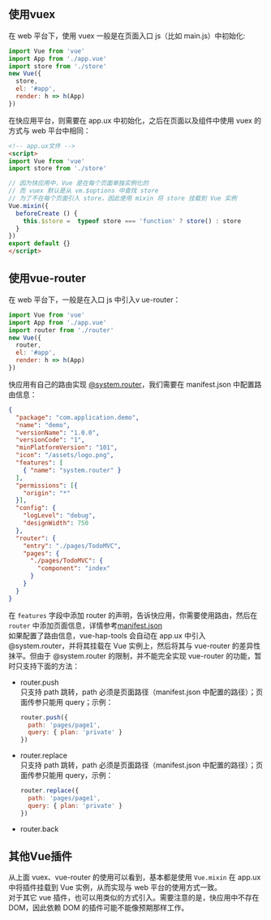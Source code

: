 ## 使用vuex
在 web 平台下，使用 vuex 一般是在页面入口 js（比如 main.js）中初始化:
```javascript
import Vue from 'vue'
import App from './app.vue'
import store from './store'
new Vue({
  store,
  el: '#app',
  render: h => h(App)
})
```
在快应用平台，则需要在 app.ux 中初始化，之后在页面以及组件中使用 vuex 的方式与 web 平台中相同：
```html
<!-- app.ux文件 -->
<script>
import Vue from 'vue'
import store from './store'

// 因为快应用中，Vue 是在每个页面单独实例化的
// 而 vuex 默认是从 vm.$options 中查找 store
// 为了不在每个页面引入 store，因此使用 mixin 将 store 挂载到 Vue 实例
Vue.mixin({ 
  beforeCreate () {
    this.$store =  typeof store === 'function' ? store() : store
  }
})
export default {}
</script>
```
## 使用vue-router
在 web 平台下，一般是在入口 js 中引入v ue-router：
```javascript
import Vue from 'vue'
import App from './app.vue'
import router from './router'
new Vue({
  router,
  el: '#app',
  render: h => h(App)
})
```
快应用有自己的路由实现 [@system.router](https://doc.quickapp.cn/features/system/router.html?h=%E8%B7%AF%E7%94%B1)，我们需要在 manifest.json 中配置路由信息：
```json
{
  "package": "com.application.demo",
  "name": "demo",
  "versionName": "1.0.0",
  "versionCode": "1",
  "minPlatformVersion": "101",
  "icon": "/assets/logo.png",
  "features": [
    { "name": "system.router" }
  ],
  "permissions": [{
    "origin": "*"
  }],
  "config": {
    "logLevel": "debug",
    "designWidth": 750
  },
  "router": {
    "entry": "./pages/TodoMVC",
    "pages": {
      "./pages/TodoMVC": {
        "component": "index"
      }
    }
  }
}
```
在 ```features``` 字段中添加 router 的声明，告诉快应用，你需要使用路由，然后在 ```router``` 中添加页面信息，详情参考[manifest.json](https://doc.quickapp.cn/framework/manifest.html)    
如果配置了路由信息，vue-hap-tools 会自动在 app.ux 中引入 @system.router，并将其挂载在 Vue 实例上，然后将其与 vue-router 的差异性抹平。但由于 @system.router 的限制，并不能完全实现 vue-router 的功能，暂时只支持下面的方法：  
- router.push  
只支持 path 跳转，path 必须是页面路径（manifest.json 中配置的路径）；页面传参只能用 query；示例：
  ```javascript
  router.push({ 
    path: 'pages/page1', 
    query: { plan: 'private' }
  })
  ```
- router.replace  
只支持 path 跳转，path 必须是页面路径（manifest.json 中配置的路径）；页面传参只能用 query，示例：  
  ```javascript
  router.replace({ 
    path: 'pages/page1', 
    query: { plan: 'private' }
  })
  ```
- router.back  

## 其他Vue插件
从上面 vuex、vue-router 的使用可以看到，基本都是使用 ```Vue.mixin``` 在 app.ux 中将插件挂载到 Vue 实例，从而实现与 web 平台的使用方式一致。   
对于其它 vue 插件，也可以用类似的方式引入。需要注意的是，快应用中不存在 DOM，因此依赖 DOM 的插件可能不能像预期那样工作。